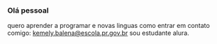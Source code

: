 ### Olá pessoal 
quero aprender a programar e novas linguas
como entrar em contato comigo: kemely.balena@escola.pr.gov.br
sou estudante alura.
